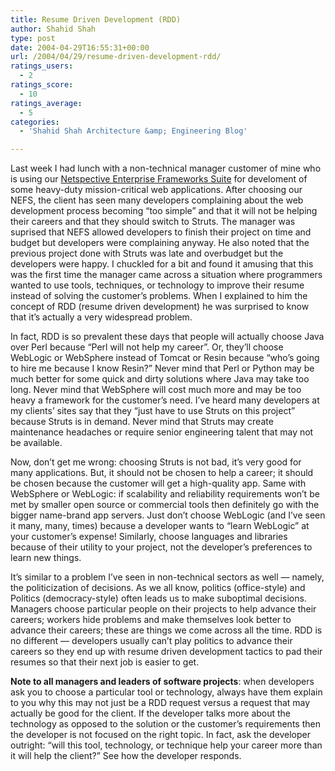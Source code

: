 ```yaml
---
title: Resume Driven Development (RDD)
author: Shahid Shah
type: post
date: 2004-04-29T16:55:31+00:00
url: /2004/04/29/resume-driven-development-rdd/
ratings_users:
  - 2
ratings_score:
  - 10
ratings_average:
  - 5
categories:
  - 'Shahid Shah Architecture &amp; Engineering Blog'

---
```

Last week I had lunch with a non-technical manager customer of mine who is using our [Netspective Enterprise Frameworks Suite][1] for develoment of some heavy-duty mission-critical web applications. After choosing our NEFS, the client has seen many developers complaining about the web development process becoming &#8220;too simple&#8221; and that it will not be helping their careers and that they should switch to Struts. The manager was suprised that NEFS allowed developers to finish their project on time and budget but developers were complaining anyway. He also noted that the previous project done with Struts was late and overbudget but the developers were happy. I chuckled for a bit and found it amusing that this was the first time the manager came across a situation where programmers wanted to use tools, techniques, or technology to improve their resume instead of solving the customer&#8217;s problems. When I explained to him the concept of RDD (resume driven development) he was surprised to know that it&#8217;s actually a very widespread problem.
  
<!--more-->

In fact, RDD is so prevalent these days that people will actually choose Java over Perl because &#8220;Perl will not help my career&#8221;. Or, they&#8217;ll choose WebLogic or WebSphere instead of Tomcat or Resin because &#8220;who&#8217;s going to hire me because I know Resin?&#8221; Never mind that Perl or Python may be much better for some quick and dirty solutions where Java may take too long. Never mind that WebSphere will cost much more and may be too heavy a framework for the customer&#8217;s need. I&#8217;ve heard many developers at my clients&#8217; sites say that they &#8220;just have to use Struts on this project&#8221; because Struts is in demand. Never mind that Struts may create maintenance headaches or require senior engineering talent that may not be available. 

Now, don&#8217;t get me wrong: choosing Struts is not bad, it&#8217;s very good for many applications. But, it should not be chosen to help a career; it should be chosen because the customer will get a high-quality app. Same with WebSphere or WebLogic: if scalability and reliability requirements won&#8217;t be met by smaller open source or commercial tools then definitely go with the bigger name-brand app servers. Just don&#8217;t choose WebLogic (and I&#8217;ve seen it many, many, times) because a developer wants to &#8220;learn WebLogic&#8221; at your customer&#8217;s expense! Similarly, choose languages and libraries because of their utility to your project, not the developer&#8217;s preferences to learn new things.

It&#8217;s similar to a problem I&#8217;ve seen in non-technical sectors as well &#8212; namely, the politicization of decisions. As we all know, politics (office-style) and Politics (democracy-style) often leads us to make suboptimal decisions. Managers choose particular people on their projects to help advance their careers; workers hide problems and make themselves look better to advance their careers; these are things we come across all the time. RDD is no different &#8212; developers usually can&#8217;t play politics to advance their careers so they end up with resume driven development tactics to pad their resumes so that their next job is easier to get.

**Note to all managers and leaders of software projects**: when developers ask you to choose a particular tool or technology, always have them explain to you why this may not just be a RDD request versus a request that may actually be good for the client. If the developer talks more about the technology as opposed to the solution or the customer&#8217;s requirements then the developer is not focused on the right topic. In fact, ask the developer outright: &#8220;will this tool, technology, or technique help your career more than it will help the client?&#8221; See how the developer responds.

 [1]: http://www.netspective.com